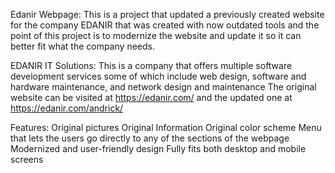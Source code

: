 Edanir Webpage:
This is a project that updated a previously created website for the company EDANIR that was created with now outdated tools and the point of this project is to modernize the website and update it so it can better fit what the company needs.


EDANIR IT Solutions:
This is a company that offers multiple software development services some of which include web design, software and hardware maintenance, and network design and maintenance
The original website can be visited at https://edanir.com/ and the updated one at https://edanir.com/andrick/

Features:
Original pictures
Original Information
Original color scheme
Menu that lets the users go directly to any of the sections of the webpage
Modernized and user-friendly design
Fully fits both desktop and mobile screens


